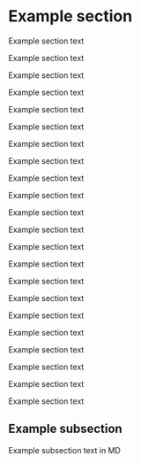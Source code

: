 
# Example section

Example section text

Example section text

Example section text

Example section text

Example section text

Example section text

Example section text

Example section text

Example section text

Example section text

Example section text

Example section text

Example section text

Example section text

Example section text

Example section text

Example section text

Example section text

Example section text

Example section text

Example section text

Example section text

## Example subsection

Example subsection text in MD
